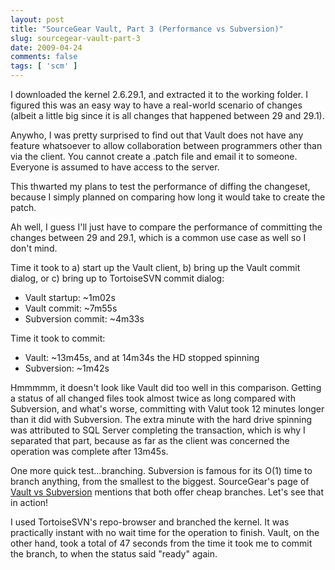 ```yaml
---
layout: post
title: "SourceGear Vault, Part 3 (Performance vs Subversion)"
slug: sourcegear-vault-part-3
date: 2009-04-24
comments: false
tags: [ 'scm' ]
---
```

I downloaded the kernel 2.6.29.1, and extracted it to the working folder.  I figured this was an easy way to have a real-world scenario of changes (albeit a little big since it is all changes that happened between 29 and 29.1).

Anywho, I was pretty surprised to find out that Vault does not have any feature whatsoever to allow collaboration between programmers other than via the client.  You cannot create a .patch file and email it to someone.  Everyone is assumed to have access to the server.

This thwarted my plans to test the performance of diffing the changeset, because I simply planned on comparing how long it would take to create the patch.

Ah well, I guess I'll just have to compare the performance of committing the changes between 29 and 29.1, which is a common use case as well so I don't mind.

Time it took to a) start up the Vault client, b) bring up the Vault commit dialog, or c) bring up to TortoiseSVN commit dialog:
- Vault startup: ~1m02s
- Vault commit: ~7m55s
- Subversion commit: ~4m33s

Time it took to commit:
- Vault: ~13m45s, and at 14m34s the HD stopped spinning
- Subversion: ~1m42s

Hmmmmm, it doesn't look like Vault did too well in this comparison.  Getting a status of all changed files took almost twice as long compared with Subversion, and what's worse, committing with Valut took 12 minutes longer than it did with Subversion.  The extra minute with the hard drive spinning was attributed to SQL Server completing the transaction, which is why I separated that part, because as far as the client was concerned the operation was complete after 13m45s.

One more quick test...branching.  Subversion is famous for its O(1) time to branch anything, from the smallest to the biggest.  SourceGear's page of [Vault vs Subversion](http://sourcegear.com/vault/vs/subversion/) mentions that both offer cheap branches.  Let's see that in action!

I used TortoiseSVN's repo-browser and branched the kernel.  It was practically instant with no wait time for the operation to finish.  Vault, on the other hand, took a total of 47 seconds from the time it took me to commit the branch, to when the status said "ready" again.
